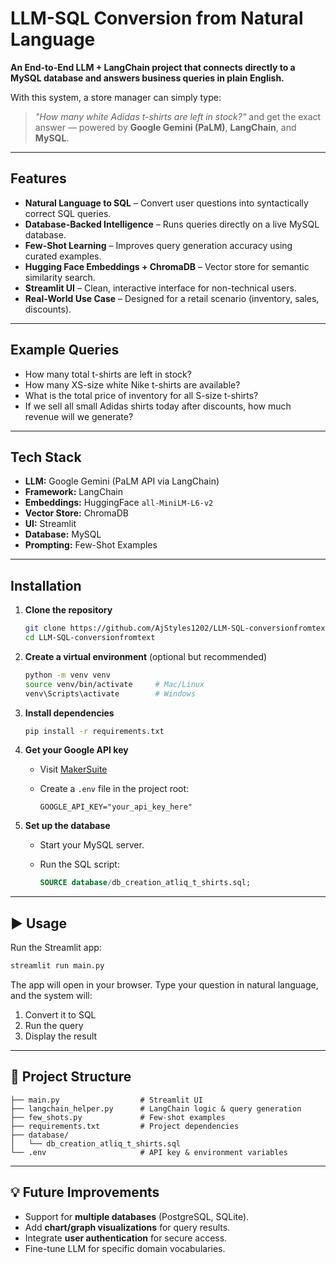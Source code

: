 #  LLM-SQL Conversion from Natural Language

**An End-to-End LLM + LangChain project that connects directly to a MySQL database and answers business queries in plain English.**

With this system, a store manager can simply type:

> *"How many white Adidas t-shirts are left in stock?"*
> and get the exact answer — powered by **Google Gemini (PaLM)**, **LangChain**, and **MySQL**.

---

## Features

* **Natural Language to SQL** – Convert user questions into syntactically correct SQL queries.
* **Database-Backed Intelligence** – Runs queries directly on a live MySQL database.
* **Few-Shot Learning** – Improves query generation accuracy using curated examples.
* **Hugging Face Embeddings + ChromaDB** – Vector store for semantic similarity search.
* **Streamlit UI** – Clean, interactive interface for non-technical users.
* **Real-World Use Case** – Designed for a retail scenario (inventory, sales, discounts).

---

##  Example Queries

* How many total t-shirts are left in stock?
* How many XS-size white Nike t-shirts are available?
* What is the total price of inventory for all S-size t-shirts?
* If we sell all small Adidas shirts today after discounts, how much revenue will we generate?

---

## Tech Stack

* **LLM:** Google Gemini (PaLM API via LangChain)
* **Framework:** LangChain
* **Embeddings:** HuggingFace `all-MiniLM-L6-v2`
* **Vector Store:** ChromaDB
* **UI:** Streamlit
* **Database:** MySQL
* **Prompting:** Few-Shot Examples

---

## Installation

1. **Clone the repository**

   ```bash
   git clone https://github.com/AjStyles1202/LLM-SQL-conversionfromtext.git
   cd LLM-SQL-conversionfromtext
   ```

2. **Create a virtual environment** (optional but recommended)

   ```bash
   python -m venv venv
   source venv/bin/activate     # Mac/Linux
   venv\Scripts\activate        # Windows
   ```

3. **Install dependencies**

   ```bash
   pip install -r requirements.txt
   ```

4. **Get your Google API key**

   * Visit [MakerSuite](https://makersuite.google.com/)
   * Create a `.env` file in the project root:

     ```env
     GOOGLE_API_KEY="your_api_key_here"
     ```

5. **Set up the database**

   * Start your MySQL server.
   * Run the SQL script:

     ```sql
     SOURCE database/db_creation_atliq_t_shirts.sql;
     ```

---

## ▶️ Usage

Run the Streamlit app:

```bash
streamlit run main.py
```

The app will open in your browser. Type your question in natural language, and the system will:

1. Convert it to SQL
2. Run the query
3. Display the result

---

## 📂 Project Structure

```
├── main.py                  # Streamlit UI
├── langchain_helper.py      # LangChain logic & query generation
├── few_shots.py             # Few-shot examples
├── requirements.txt         # Project dependencies
├── database/
│   └── db_creation_atliq_t_shirts.sql
└── .env                     # API key & environment variables
```

---

## 💡 Future Improvements

* Support for **multiple databases** (PostgreSQL, SQLite).
* Add **chart/graph visualizations** for query results.
* Integrate **user authentication** for secure access.
* Fine-tune LLM for specific domain vocabularies.
